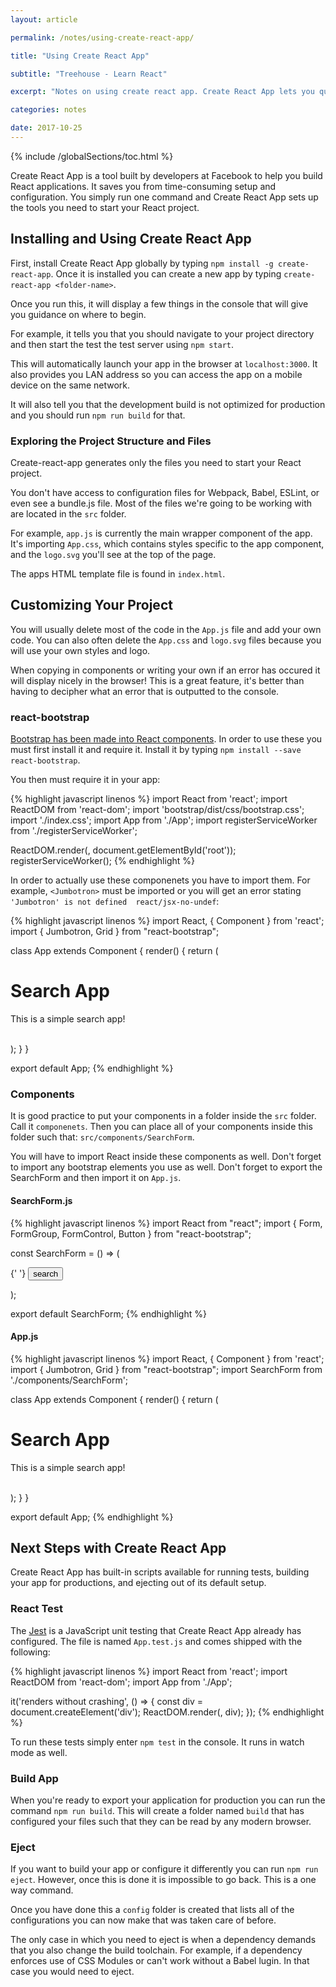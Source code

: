 ```yaml
---
layout: article

permalink: /notes/using-create-react-app/

title: "Using Create React App"

subtitle: "Treehouse - Learn React"

excerpt: "Notes on using create react app. Create React App lets you quickly set up React projects."

categories: notes

date: 2017-10-25
---
```


{% include /globalSections/toc.html %}

Create React App is a tool built by developers at Facebook to help you build React applications. It saves you from time-consuming setup and configuration. You simply run one command and Create React App sets up the tools you need to start your React project.

## Installing and Using Create React App

First, install Create React App globally by typing `npm install -g create-react-app`. Once it is installed you can create a new app by typing `create-react-app <folder-name>`.

Once you run this, it will display a few things in the console that will give you guidance on where to begin.

For example, it tells you that you should navigate to your project directory and then start the test the test server using `npm start`.

This will automatically launch your app in the browser at `localhost:3000`. It also provides you LAN address so you can access the app on a mobile device on the same network. 

It will also tell you that the development build is not optimized for production and you should run `npm run build` for that.

### Exploring the Project Structure and Files

Create-react-app generates only the files you need to start your React project.

You don't have access to configuration files for Webpack, Babel, ESLint, or even see a bundle.js file. Most of the files we're going to be working with are located in the `src` folder.

For example, `app.js` is currently the main wrapper component of the app. It's importing `App.css`, which contains styles specific to the app component, and the `logo.svg` you'll see at the top of the page.

The apps HTML template file is found in `index.html`.

## Customizing Your Project

You will usually delete most of the code in the `App.js` file and add your own code. You can also often delete the `App.css` and `logo.svg` files because you will use your own styles and logo. 

When copying in components or writing your own if an error has occured it will display nicely in the browser! This is a great feature, it's better than having to decipher what an error that is outputted to the console.

### react-bootstrap

<a href="https://react-bootstrap.github.io/">Bootstrap has been made into React components</a>. In order to use these you must first install it and require it. Install it by typing `npm install --save react-bootstrap`.

You then must require it in your app:

{% highlight javascript linenos %}
import React from 'react';
import ReactDOM from 'react-dom';
import 'bootstrap/dist/css/bootstrap.css';
import './index.css';
import App from './App';
import registerServiceWorker from './registerServiceWorker';

ReactDOM.render(<App />, document.getElementById('root'));
registerServiceWorker();
{% endhighlight %}

In order to actually use these componenets you have to import them. For example, `<Jumbotron>` must be imported or you will get an error stating `'Jumbotron' is not defined  react/jsx-no-undef`:

{% highlight javascript linenos %}
import React, { Component } from 'react';
import { Jumbotron, Grid } from "react-bootstrap";

class App extends Component {
  render() {
    return (
      <div>
        <Jumbotron>
          <Grid>
            <h1>Search App</h1>
            <p>This is a simple search app!</p>
          </Grid>  
        </Jumbotron>
      </div>
    );
  }
}

export default App;
{% endhighlight %}

### Components

It is good practice to put your components in a folder inside the `src` folder. Call it `componenets`. Then you can place all of your components inside this folder such that: `src/components/SearchForm`.

You will have to import React inside these components as well. Don't forget to import any bootstrap elements you use as well. Don't forget to export the SearchForm and then import it on `App.js`.

#### SearchForm.js

{% highlight javascript linenos %}
import React from "react";
import { 
  Form, 
  FormGroup, 
  FormControl, 
  Button 
} from "react-bootstrap";

const SearchForm = () => (
  <Form inline>
    <FormGroup controlId="formInlineEmail">
      <FormControl type="search" placeholder="enter something..." />
    </FormGroup>
    {' '}
    <Button type="submit">
      search
    </Button>
  </Form>
);

export default SearchForm;
{% endhighlight %}

#### App.js

{% highlight javascript linenos %}
import React, { Component } from 'react';
import { Jumbotron, Grid } from "react-bootstrap";
import SearchForm from './components/SearchForm';

class App extends Component {
  render() {
    return (
      <div>
        <Jumbotron>
          <Grid>
            <h1>Search App</h1>
            <p>This is a simple search app!</p>
            <SearchForm />
          </Grid>  
        </Jumbotron>
      </div>
    );
  }
}

export default App;
{% endhighlight %}

## Next Steps with Create React App

Create React App has built-in scripts available for running tests, building your app for productions, and ejecting out of its default setup.

### React Test

The <a href="https://facebook.github.io/jest/docs/en/tutorial-react.html">Jest</a> is a JavaScript unit testing that Create React App already has configured. The file is named `App.test.js` and comes shipped with the following:

{% highlight javascript linenos %}
import React from 'react';
import ReactDOM from 'react-dom';
import App from './App';

it('renders without crashing', () => {
  const div = document.createElement('div');
  ReactDOM.render(<App />, div);
});
{% endhighlight %}

To run these tests simply enter `npm test` in the console. It runs in watch mode as well.

### Build App

When you're ready to export your application for production you can run the command `npm run build`. This will create a folder named `build` that has configured your files such that they can be read by any modern browser.

### Eject

If you want to build your app or configure it differently you can run `npm run eject`. However, once this is done it is impossible to go back. This is a one way command.

Once you have done this a `config` folder is created that lists all of the configurations you can now make that was taken care of before.

The only case in which you need to eject is when a dependency demands that you also change the build toolchain. For example, if a dependency enforces use of CSS Modules or can't work without a Babel lugin. In that case you would need to eject.